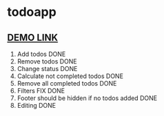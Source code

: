 # todoapp
## [DEMO LINK](https://katykuzmenko.github.io/todoapp/)
1. Add todos DONE
2. Remove todos DONE
3. Change status  DONE
4. Calculate not completed todos DONE
5. Remove all completed todos  DONE
6. Filters FIX DONE
7. Footer should be hidden if no todos added DONE
8. Editing DONE

## 